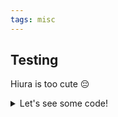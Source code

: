 ```yaml
---
tags: misc
--- 
```


## Testing

Hiura is too cute &#128532;

<details><summary markdown="span">Let's see some code!</summary>
```c++
cout << "hello world" <<endl;
```
Of course, it has to be Hello World, right?
</details>

![img](https://cdn.discordapp.com/attachments/752406106009239585/1228792407034958077/mihate_hiura_koisuru_otome_no_tsukurikata_drawn_by_banjou_azusa__9cf89d26faf8453bfe895f5d193e41a4.png?ex=662d551b&is=661ae01b&hm=8e3c5e9bff66d631a6c372b156b5173b9b7736e19903d4960ac2cb47fe186823&)
